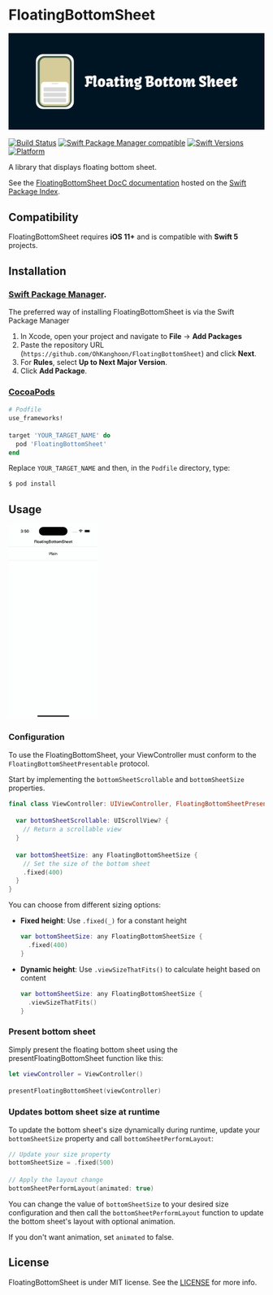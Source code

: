 # FloatingBottomSheet

<img alt="Logo" src="assets/logo.png"/>

[![Build Status](https://github.com/OhKanghoon/FloatingBottomSheet/workflows/CI/badge.svg?branch=main)](https://github.com/OhKanghoon/FloatingBottomSheet/actions?query=branch%3Amain+workflow%3ACI)
[![Swift Package Manager compatible](https://img.shields.io/badge/SPM-compatible-4BC51D.svg?style=flat)](https://github.com/apple/swift-package-manager)
[![Swift Versions](https://img.shields.io/endpoint?url=https%3A%2F%2Fswiftpackageindex.com%2Fapi%2Fpackages%2FOhKanghoon%2FFloatingBottomSheet%2Fbadge%3Ftype%3Dswift-versions)](https://swiftpackageindex.com/OhKanghoon/FloatingBottomSheet)
[![Platform](https://img.shields.io/endpoint?url=https%3A%2F%2Fswiftpackageindex.com%2Fapi%2Fpackages%2FOhKanghoon%2FFloatingBottomSheet%2Fbadge%3Ftype%3Dplatforms)](https://swiftpackageindex.com/OhKanghoon/FloatingBottomSheet)

A library that displays floating bottom sheet.

See the [FloatingBottomSheet DocC documentation](https://swiftpackageindex.com/OhKanghoon/FloatingBottomSheet/main/documentation/floatingbottomsheet) hosted on the [Swift Package Index](https://swiftpackageindex.com/).

## Compatibility

FloatingBottomSheet requires **iOS 11+** and is compatible with **Swift 5** projects.

## Installation

### [Swift Package Manager](https://swift.org/package-manager).

The preferred way of installing FloatingBottomSheet is via the Swift Package Manager

1. In Xcode, open your project and navigate to **File** → **Add Packages**
2. Paste the repository URL (`https://github.com/OhKanghoon/FloatingBottomSheet`) and click **Next**.
3. For **Rules**, select **Up to Next Major Version**.
4. Click **Add Package**.


### [CocoaPods](https://guides.cocoapods.org/using/using-cocoapods.html)

```ruby
# Podfile
use_frameworks!

target 'YOUR_TARGET_NAME' do
  pod 'FloatingBottomSheet'
end
```

Replace `YOUR_TARGET_NAME` and then, in the `Podfile` directory, type:

```bash
$ pod install
```

## Usage

<img src="assets/floatingbottomsheet.gif" width="35%" alt="Preview">

### Configuration

To use the FloatingBottomSheet, your ViewController must conform to the `FloatingBottomSheetPresentable` protocol.

Start by implementing the `bottomSheetScrollable` and `bottomSheetSize` properties.

```swift
final class ViewController: UIViewController, FloatingBottomSheetPresentable {

  var bottomSheetScrollable: UIScrollView? {
    // Return a scrollable view
  }

  var bottomSheetSize: any FloatingBottomSheetSize {
    // Set the size of the bottom sheet
    .fixed(400)
  }
}
```

You can choose from different sizing options:

- **Fixed height**: Use `.fixed(_)` for a constant height
  ```swift
  var bottomSheetSize: any FloatingBottomSheetSize {
    .fixed(400)
  }
  ```

- **Dynamic height**: Use `.viewSizeThatFits()` to calculate height based on content
  ```swift
  var bottomSheetSize: any FloatingBottomSheetSize {
    .viewSizeThatFits()
  }
  ```

### Present bottom sheet

Simply present the floating bottom sheet using the presentFloatingBottomSheet function like this:

```swift
let viewController = ViewController()

presentFloatingBottomSheet(viewController)
```

### Updates bottom sheet size at runtime

To update the bottom sheet's size dynamically during runtime, update your `bottomSheetSize` property and call `bottomSheetPerformLayout`:

```swift
// Update your size property
bottomSheetSize = .fixed(500)

// Apply the layout change
bottomSheetPerformLayout(animated: true)
```

You can change the value of `bottomSheetSize` to your desired size configuration
and then call the `bottomSheetPerformLayout` function to update the bottom sheet's layout with optional animation.

If you don't want animation, set `animated` to false. 

## License

FloatingBottomSheet is under MIT license. See the [LICENSE](https://github.com/OhKanghoon/FloatingBottomSheet/blob/main/LICENSE) for more info.
